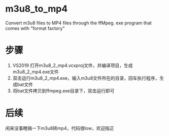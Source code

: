 # m3u8_to_mp4
Convert m3u8 files to MP4 files through the ffMpeg. exe program that comes with "format factory"

# 步骤
1. VS2019 打开m3u8_2_mp4.vcxproj文件，并编译项目，生成m3u8_2_mp4.exe文件
2. 双击运行m3u8_2_mp4.exe，输入m3u8文件所在的目录，回车执行程序，生成bat文件
3. 将bat文件拷贝到ffmpeg.exe目录下，双击运行即可

# 后续
闲来没事瞎搞一下m3u8转mp4，代码很low，欢迎指正
